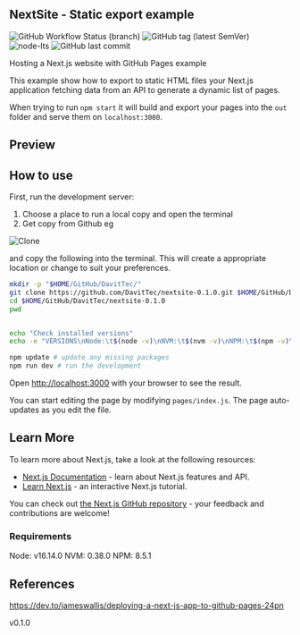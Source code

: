 ## NextSite - Static export example
![GitHub Workflow Status (branch)](https://img.shields.io/github/workflow/status/davittec/nextsite-0.1.0/pages%20build%20and%20deployment/gh-pages)
![GitHub tag (latest SemVer)](https://img.shields.io/github/v/tag/davittec/nextsite-0.1.0?label=version&logo=davit&sort=semver)
![node-lts](https://img.shields.io/node/v/next?color=%23750e35&style=flat-square)
![GitHub last commit](https://img.shields.io/github/last-commit/davittec/nextsite?color=%23750e35&style=flat-square)


Hosting a Next.js website with GitHub Pages example

This example show how to export to static HTML files your Next.js application fetching data from an API to generate a dynamic list of pages.

When trying to run `npm start` it will build and export your pages into the `out` folder and serve them on `localhost:3000`.

## Preview


## How to use

First, run the development server:

1. Choose a place to run a local copy and open the terminal
1. Get copy from Github  eg

![Clone](public/img/clone.png)

and copy the following into the terminal. This will create a appropriate location or change to suit your preferences.
```bash
mkdir -p "$HOME/GitHub/DavitTec/"
git clone https://github.com/DavitTec/nextsite-0.1.0.git $HOME/GitHub/DavitTec/nextsite-0.1.0
cd $HOME/GitHub/DavitTec/nextsite-0.1.0
pwd

```

```bash

echo "Check installed versions"
echo -e "VERSIONS\nNode:\t$(node -v)\nNVM:\t$(nvm -v)\nNPM:\t$(npm -v)\n"

```

```bash
npm update # update any missing packages
npm run dev # run the development

```
Open [http://localhost:3000](http://localhost:3000) with your browser to see the result.

You can start editing the page by modifying `pages/index.js`.
The page auto-updates as you edit the file.


## Learn More

To learn more about Next.js, take a look at the following resources:

- [Next.js Documentation](https://nextjs.org/docs) - learn about Next.js features and API.
- [Learn Next.js](https://nextjs.org/learn) - an interactive Next.js tutorial.

You can check out [the Next.js GitHub repository](https://github.com/vercel/next.js/) - your feedback and contributions are welcome!

### Requirements
Node:	v16.14.0
NVM:	0.38.0
NPM:	8.5.1

## References
https://dev.to/jameswallis/deploying-a-next-js-app-to-github-pages-24pn

v0.1.0
